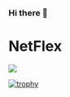 ### Hi there 👋

# NetFlex

<img align="center" src="https://github-readme-stats.vercel.app/api?username=Geruays&show_icons=true" />
</a>

[![trophy](https://github-profile-trophy.vercel.app/?username=Geruays&theme=onedark)](https://github.com/ryo-ma/github-profile-trophy)
